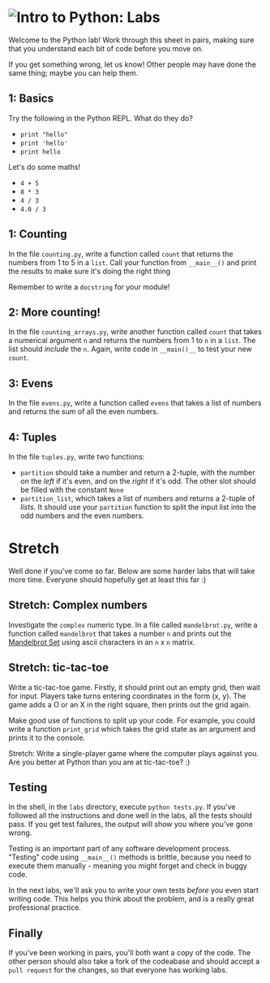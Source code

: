 # ![Intro to Python: Labs](../blob/master/assets/img/logo-128.png?raw=true)

Welcome to the Python lab! Work through this sheet in pairs, making sure that you understand
each bit of code before you move on.

If you get something wrong, let us know! Other people may have done the same thing; maybe you
can help them.

## 1: Basics
Try the following in the Python REPL. What do they do?
* `print "hello"`
* `print 'hello'`
* `print hello`

Let's do some maths!
* `4 + 5`
* `8 * 3`
* `4 / 3`
* `4.0 / 3`

## <a name="1"></a>1: Counting
In the file `counting.py`, write a function called `count` that returns the numbers from 1 to 5
in a `list`. Call your function from `__main__()` and print the results to make sure it's doing the
right thing

Remember to write a `docstring` for your module!

## <a name="2"></a>2: More counting!
In the file `counting_arrays.py`, write another function called `count` that takes a numerical
argument `n` and returns the numbers from 1 to `n` in a `list`.
The list should *include* the `n`. Again, write code in `__main()__`
to test your new `count`.

## <a name="3"></a>3: Evens
In the file `evens.py`, write a function called `evens` that takes a list of numbers and returns the sum
of all the even numbers.

## <a name="4"></a>4: Tuples
In the file `tuples.py`, write two functions:
* `partition` should take a number and return a 2-tuple, with the number on the *left* if it's even, and
on the *right* if it's odd. The other slot should be filled with the constant `None`
* `partition_list`, which takes a list of numbers and returns a 2-tuple of *lists*. It should use your
`partition` function to split the input list into the odd numbers and the even numbers.

# Stretch
Well done if you've come so far. Below are some harder labs that will take more time. Everyone should hopefully get at least this far :)

## <a name="complex"></a>Stretch: Complex numbers
Investigate the `complex` numeric type. In a file called `mandelbrot.py`, write a function called `mandelbrot`
that takes a number `n` and prints out the <a href="en.wikipedia.org/mandelbrot_set">Mandelbrot Set</a>
using ascii characters in an `n` x `n` matrix.

## <a name="tic-tac-toe"></a>Stretch: tic-tac-toe
Write a tic-tac-toe game. Firstly, it should print out an empty grid, then wait for input. Players take
turns entering coordinates in the form (x, y). The game adds a O or an X in the right square, then prints
out the grid again.

Make good use of functions to split up your code. For example, you could write a function `print_grid`
which takes the grid state as an argument and prints it to the console.

Stretch: Write a single-player game where the computer plays against you. Are you better at Python than
you are at tic-tac-toe? :)

## Testing
In the shell, in the `labs` directory, execute `python tests.py`. If you've followed all the instructions
and done well in the labs, all the tests should pass. If you get test failures, the output will show you
where you've gone wrong.

Testing is an important part of any software development process. "Testing" code using `__main__()` methods
is brittle, because you need to execute them manually - meaning you might forget and check in buggy code.

In the next labs, we'll ask you to write your own tests *before* you even start writing code. This helps
you think about the problem, and is a really great professional practice.

## Finally
If you've been working in pairs, you'll both want a copy of the code. The other person should also
take a fork of the codeabase and should accept a `pull request` for the changes, so that everyone
has working labs.